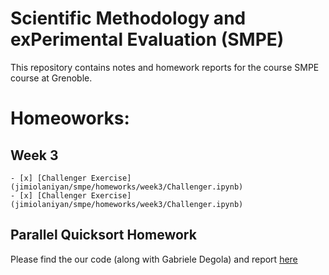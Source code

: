 # Scientific Methodology and exPerimental Evaluation (SMPE)

This repository contains notes and homework reports for the course SMPE course at Grenoble. 

# Homeoworks:

## Week 3
    - [x] [Challenger Exercise] (jimiolaniyan/smpe/homeworks/week3/Challenger.ipynb)
    - [x] [Challenger Exercise] (jimiolaniyan/smpe/homeworks/week3/Challenger.ipynb)
 
## Parallel Quicksort Homework

Please find the our code (along with Gabriele Degola) and report [here](https://github.com/gabridego/M2R-ParallelQuicksort/)  
